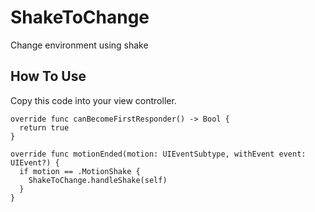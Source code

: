 # ShakeToChange
Change environment using shake

## How To Use
Copy this code into your view controller.

```
override func canBecomeFirstResponder() -> Bool {
  return true
}
    
override func motionEnded(motion: UIEventSubtype, withEvent event: UIEvent?) {
  if motion == .MotionShake {
    ShakeToChange.handleShake(self)
  }
}
```
